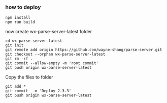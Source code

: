 ### how to deploy

```
npm install
npm run build
```
now create wx-parse-server-latest folder

```
cd wx-parse-server-latest
git init
git remote add origin https://github.com/wayne-shang/parse-server.git
git checkout --orphan wx-parse-server-latest
git rm -rf .
git commit --allow-empty -m 'root commit'
git push origin wx-parse-server-latest
```
Copy the files to folder

```
git add *
git commit  -m 'Deploy 2.3.3'
git push origin wx-parse-server-latest
```